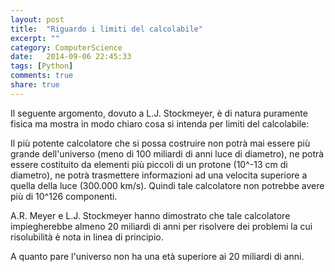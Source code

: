```yaml
---
layout: post
title:  "Riguardo i limiti del calcolabile"
excerpt: ""
category: ComputerScience
date:   2014-09-06 22:45:33
tags: [Python]
comments: true
share: true
---
```


Il seguente argomento, dovuto a L.J. Stockmeyer, è di natura puramente fisica ma
mostra in modo chiaro cosa si intenda per limiti del calcolabile:


Il più potente calcolatore che si possa costruire non potrà mai essere
più grande dell'universo (meno di 100 miliardi di anni luce
di diametro), ne potrà essere costituito da elementi più piccoli di
un protone (10^-13 cm di diametro), ne potrà trasmettere informazioni
ad una velocita superiore a quella della luce (300.000 km/s).
Quindi tale calcolatore non potrebbe avere più di 10^126 componenti.


A.R. Meyer e L.J. Stockmeyer hanno dimostrato che tale calcolatore
impiegherebbe almeno 20 miliardi di anni per risolvere dei
problemi la cui risolubilità è nota in linea di principio. 


A quanto pare l'universo non ha una età superiore ai 20 miliardi di anni.
